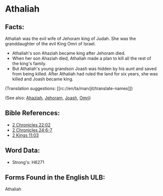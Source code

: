 # Athaliah

## Facts:

Athaliah was the evil wife of Jehoram king of Judah. She was the granddaughter of the evil King Omri of Israel.

* Athaliah's son Ahaziah became king after Jehoram died.
* When her son Ahaziah died, Athaliah made a plan to kill all the rest of the king's family.
* But Athaliah's young grandson Joash was hidden by his aunt and saved from being killed. After Athaliah had ruled the land for six years, she was killed and Joash became king.

(Translation suggestions: [[rc://en/ta/man/jit/translate-names]])

(See also: [Ahaziah](../names/ahaziah.md), [Jehoram](../names/jehoram.md), [Joash](../names/joash.md), [Omri](../names/omri.md))

## Bible References:

* [2 Chronicles 22:02](rc://en/tn/help/2ch/22/02)
* [2 Chronicles 24:6-7](rc://en/tn/help/2ch/24/06)
* [2 Kings 11:03](rc://en/tn/help/2ki/11/03)

## Word Data:

* Strong's: H6271

## Forms Found in the English ULB:

Athaliah

